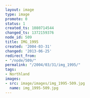 ```yaml
---
layout: image
type: image
promote: 0
status: 1
created_ts: 1080714544
changed_ts: 1372159376
node_id: 509
title: IMG_1995
created: '2004-03-31'
changed: '2013-06-25'
redirect_from:
- "/node/509/"
permalink: "/2004/03/31/img_1995/"
tags:
- Northland
images:
- src: image/images/img_1995-509.jpg
  name: img_1995-509.jpg
---
```


